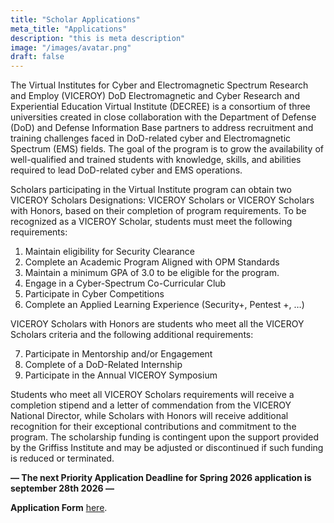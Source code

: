 ```yaml
---
title: "Scholar Applications"
meta_title: "Applications"
description: "this is meta description"
image: "/images/avatar.png"
draft: false
---
```


The Virtual Institutes for Cyber and Electromagnetic Spectrum Research and Employ (VICEROY) DoD Electromagnetic and Cyber Research and Experiential Education Virtual Institute (DECREE) is a consortium of three universities created in close collaboration with the Department of Defense (DoD) and Defense Information Base partners to address recruitment and training challenges faced in DoD-related cyber and Electromagnetic Spectrum (EMS) fields. The goal of the program is to grow the availability of well-qualified and trained students with knowledge, skills, and abilities required to lead DoD-related cyber and EMS operations. 

Scholars participating in the Virtual Institute program can obtain two VICEROY Scholars Designations: VICEROY Scholars or VICEROY Scholars with Honors, based on their completion of program requirements. To be recognized as a VICEROY Scholar, students must meet the following requirements:
1.	Maintain eligibility for Security Clearance
2.	Complete an Academic Program Aligned with OPM Standards
3.	Maintain a minimum GPA of 3.0 to be eligible for the program.
4.	Engage in a Cyber-Spectrum Co-Curricular Club
5.	Participate in Cyber Competitions 
6.	Complete an Applied Learning Experience (Security+, Pentest +, …)


VICEROY Scholars with Honors are students who meet all the VICEROY Scholars criteria and the following additional requirements:


7.	Participate in Mentorship and/or Engagement
8.	Complete of a DoD-Related Internship 
9.	Participate in the Annual VICEROY Symposium
    
Students who meet all VICEROY Scholars requirements will receive a completion stipend and a letter of commendation from the VICEROY National Director, while Scholars with Honors will receive additional recognition for their exceptional contributions and commitment to the program. The scholarship funding is contingent upon the support provided by the Griffiss Institute and may be adjusted or discontinued if such funding is reduced or terminated.


**— The next Priority Application Deadline for Spring 2026 application is september 28th 2026 —**

**Application Form** [here](https://app.smartsheet.com/b/form/71b96b31ec674310a3e304a9340e7bfa).
